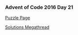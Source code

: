 ### Advent of Code 2016 Day 21

[Puzzle Page](https://adventofcode.com/2016/day/21)

[Solutions Megathread](https://www.reddit.com/r/adventofcode/comments/5ji29h/2016_day_21_solutions/)
